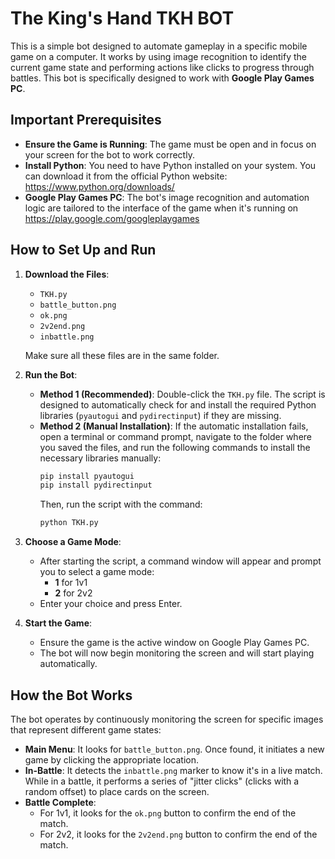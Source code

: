# The King's Hand TKH BOT

This is a simple bot designed to automate gameplay in a specific mobile game on a computer. It works by using image recognition to identify the current game state and performing actions like clicks to progress through battles. This bot is specifically designed to work with **Google Play Games PC**.

## Important Prerequisites

* **Ensure the Game is Running**: The game must be open and in focus on your screen for the bot to work correctly.
* **Install Python**: You need to have Python installed on your system. You can download it from the official Python website: https://www.python.org/downloads/
* **Google Play Games PC**: The bot's image recognition and automation logic are tailored to the interface of the game when it's running on https://play.google.com/googleplaygames

## How to Set Up and Run

1.  **Download the Files**:
    * `TKH.py`
    * `battle_button.png`
    * `ok.png`
    * `2v2end.png`
    * `inbattle.png`

    Make sure all these files are in the same folder.

2.  **Run the Bot**:
    * **Method 1 (Recommended)**: Double-click the `TKH.py` file. The script is designed to automatically check for and install the required Python libraries (`pyautogui` and `pydirectinput`) if they are missing.
    * **Method 2 (Manual Installation)**: If the automatic installation fails, open a terminal or command prompt, navigate to the folder where you saved the files, and run the following commands to install the necessary libraries manually:
        ```bash
        pip install pyautogui
        pip install pydirectinput
        ```
        Then, run the script with the command:
        ```bash
        python TKH.py
        ```

3.  **Choose a Game Mode**:
    * After starting the script, a command window will appear and prompt you to select a game mode:
        * **1** for 1v1
        * **2** for 2v2
    * Enter your choice and press Enter.

4.  **Start the Game**:
    * Ensure the game is the active window on Google Play Games PC.
    * The bot will now begin monitoring the screen and will start playing automatically.

## How the Bot Works

The bot operates by continuously monitoring the screen for specific images that represent different game states:

* **Main Menu**: It looks for `battle_button.png`. Once found, it initiates a new game by clicking the appropriate location.
* **In-Battle**: It detects the `inbattle.png` marker to know it's in a live match. While in a battle, it performs a series of "jitter clicks" (clicks with a random offset) to place cards on the screen.
* **Battle Complete**:
    * For 1v1, it looks for the `ok.png` button to confirm the end of the match.
    * For 2v2, it looks for the `2v2end.png` button to confirm the end of the match.
